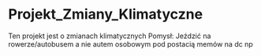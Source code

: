 # Projekt_Zmiany_Klimatyczne
Ten projekt jest o zmianach klimatycznych
Pomysł: Jeździć na rowerze/autobusem a nie autem osobowym
pod postacią memów na dc np
